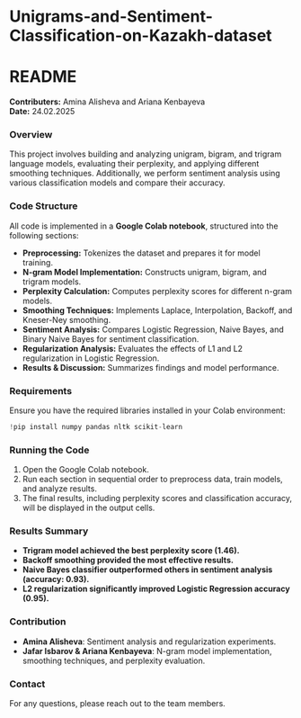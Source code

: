 # Unigrams-and-Sentiment-Classification-on-Kazakh-dataset
# README

**Contributers:** Amina Alisheva and Ariana Kenbayeva  
**Date:** 24.02.2025  

### Overview
This project involves building and analyzing unigram, bigram, and trigram language models, evaluating their perplexity, and applying different smoothing techniques. Additionally, we perform sentiment analysis using various classification models and compare their accuracy.

### Code Structure
All code is implemented in a **Google Colab notebook**, structured into the following sections:
- **Preprocessing:** Tokenizes the dataset and prepares it for model training.
- **N-gram Model Implementation:** Constructs unigram, bigram, and trigram models.
- **Perplexity Calculation:** Computes perplexity scores for different n-gram models.
- **Smoothing Techniques:** Implements Laplace, Interpolation, Backoff, and Kneser-Ney smoothing.
- **Sentiment Analysis:** Compares Logistic Regression, Naive Bayes, and Binary Naive Bayes for sentiment classification.
- **Regularization Analysis:** Evaluates the effects of L1 and L2 regularization in Logistic Regression.
- **Results & Discussion:** Summarizes findings and model performance.

### Requirements
Ensure you have the required libraries installed in your Colab environment:
```python
!pip install numpy pandas nltk scikit-learn
```

### Running the Code
1. Open the Google Colab notebook.
2. Run each section in sequential order to preprocess data, train models, and analyze results.
3. The final results, including perplexity scores and classification accuracy, will be displayed in the output cells.

### Results Summary
- **Trigram model achieved the best perplexity score (1.46).**
- **Backoff smoothing provided the most effective results.**
- **Naive Bayes classifier outperformed others in sentiment analysis (accuracy: 0.93).**
- **L2 regularization significantly improved Logistic Regression accuracy (0.95).**

### Contribution
- **Amina Alisheva**: Sentiment analysis and regularization experiments.
- **Jafar Isbarov & Ariana Kenbayeva**: N-gram model implementation, smoothing techniques, and perplexity evaluation.

### Contact
For any questions, please reach out to the team members.
